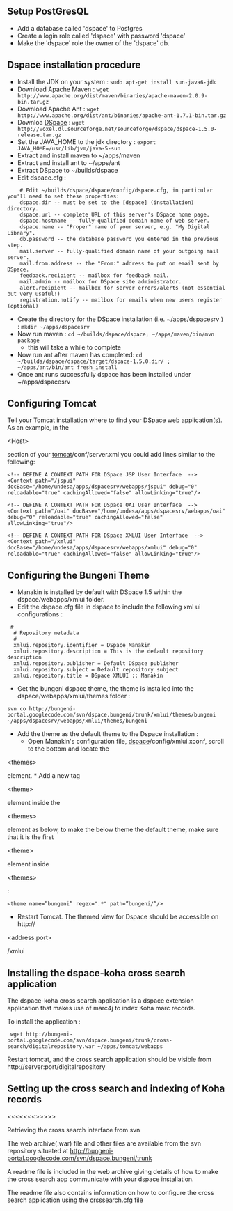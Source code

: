 ## Setup PostGresQL ##

  * Add a database called 'dspace' to Postgres
  * Create a login role called 'dspace' with password 'dspace'
  * Make the 'dspace' role the owner of the 'dspace' db.

## Dspace installation procedure ##

  * Install the JDK on your system : `sudo apt-get install sun-java6-jdk`
  * Download Apache Maven : `wget http://www.apache.org/dist/maven/binaries/apache-maven-2.0.9-bin.tar.gz`
  * Download Apache Ant : `wget http://www.apache.org/dist/ant/binaries/apache-ant-1.7.1-bin.tar.gz`
  * Downloa [DSpace](http://sourceforge.net/project/dspace) : `wget http://voxel.dl.sourceforge.net/sourceforge/dspace/dspace-1.5.0-release.tar.gz`
  * Set the JAVA\_HOME to the jdk directory : `export JAVA_HOME=/usr/lib/jvm/java-5-sun`
  * Extract and install maven to ~/apps/maven
  * Extract and install ant to ~/apps/ant
  * Extract DSpace to ~/builds/dspace
  * Edit dspace.cfg :
```
	# Edit ~/builds/dspace/dspace/config/dspace.cfg, in particular you'll need to set these properties:
	dspace.dir -- must be set to the [dspace] (installation) directory.
	dspace.url -- complete URL of this server's DSpace home page.
	dspace.hostname -- fully-qualified domain name of web server.
	dspace.name -- "Proper" name of your server, e.g. "My Digital Library".
	db.password -- the database password you entered in the previous step.
	mail.server -- fully-qualified domain name of your outgoing mail server.
	mail.from.address -- the "From:" address to put on email sent by DSpace.
	feedback.recipient -- mailbox for feedback mail.
	mail.admin -- mailbox for DSpace site administrator.
	alert.recipient -- mailbox for server errors/alerts (not essential but very useful!)
	registration.notify -- mailbox for emails when new users register (optional) 
```
  * Create the directory for the DSpace installation (i.e. ~/apps/dspacesrv ) : `mkdir ~/apps/dspacesrv`
  * Now run maven : `cd ~/builds/dspace/dspace; ~/apps/maven/bin/mvn package`
    * this will take a while to complete
  * Now run ant after maven has completed: `cd ~/builds/dspace/dspace/target/dspace-1.5.0.dir/ ; ~/apps/ant/bin/ant fresh_install`
  * Once ant runs successfully dspace has been installed under ~/apps/dspacesrv


## Configuring Tomcat ##

Tell your Tomcat installation where to find your DSpace web application(s). As an example, in the 

&lt;Host&gt;

 section of your [tomcat](tomcat.md)/conf/server.xml you could add lines similar to the following:
```
<!-- DEFINE A CONTEXT PATH FOR DSpace JSP User Interface  -->
<Context path="/jspui" docBase="/home/undesa/apps/dspacesrv/webapps/jspui" debug="0" reloadable="true" cachingAllowed="false" allowLinking="true"/>
	
<!-- DEFINE A CONTEXT PATH FOR DSpace OAI User Interface  -->
<Context path="/oai" docBase="/home/undesa/apps/dspacesrv/webapps/oai" debug="0" reloadable="true" cachingAllowed="false" allowLinking="true"/>

<!-- DEFINE A CONTEXT PATH FOR DSpace XMLUI User Interface  -->
<Context path="/xmlui" docBase="/home/undesa/apps/dspacesrv/webapps/xmlui" debug="0" reloadable="true" cachingAllowed="false" allowLinking="true"/>
```

## Configuring the Bungeni Theme ##

  * Manakin is installed by default with DSpace 1.5 within the dspace/webapps/xmlui folder.
  * Edit the dspace.cfg file in dspace to include the following xml ui configurations :
```
 #
  # Repository metadata
  #
  xmlui.repository.identifier = DSpace Manakin
  xmlui.repository.description = This is the default repository description
  xmlui.repository.publisher = Default DSpace publisher
  xmlui.repository.subject = Default repository subject
  xmlui.repository.title = DSpace XMLUI :: Manakin
```
  * Get the bungeni dspace theme, the theme is installed into the dspace/webapps/xmlui/themes folder :
```
svn co http://bungeni-portal.googlecode.com/svn/dspace.bungeni/trunk/xmlui/themes/bungeni ~/apps/dspacesrv/webapps/xmlui/themes/bungeni
```
  * Add the theme as the default theme to the Dspace installation :
    * Open Manakin's configuration file, [dspace](dspace.md)/config/xmlui.xconf, scroll to the bottom and locate the 

&lt;themes&gt;

 element.
    * Add a new tag 

&lt;theme&gt;

 element inside the 

&lt;themes&gt;

 element as below, to make the below theme the default theme, make sure that it is the first 

&lt;theme&gt;

 element inside 

&lt;themes&gt;

:
```
<theme name=”bungeni” regex=".*" path=”bungeni/”/>
```

  * Restart Tomcat. The themed view for Dspace should be accessible on http://

&lt;address:port&gt;

/xmlui

## Installing the dspace-koha cross search application ##

The dspace-koha cross search application is a dspace extension application that makes use of marc4j to index Koha marc records.

To install the application :
```
 wget http://bungeni-portal.googlecode.com/svn/dspace.bungeni/trunk/cross-search/digitalrepository.war ~/apps/tomcat/webapps
```

Restart tomcat, and the cross search application should be visible from http://server:port/digitalrepository


## Setting up the cross search and indexing of Koha records ##
<<<<<<<<to be done>>>>>>

Retrieving the cross search interface from svn

The web archive(.war) file and other files are available from the svn repository situated at
http://bungeni-portal.googlecode.com/svn/dspace.bungeni/trunk

A readme file is included in the web archive giving details of how to make the cross search app communicate with your dspace installation.

The readme file also contains information on how to configure the cross search application using the crsssearch.cfg file